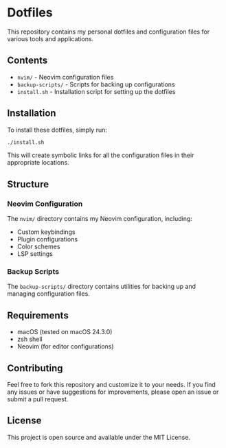 # Dotfiles

This repository contains my personal dotfiles and configuration files for various tools and applications.

## Contents

- `nvim/` - Neovim configuration files
- `backup-scripts/` - Scripts for backing up configurations
- `install.sh` - Installation script for setting up the dotfiles

## Installation

To install these dotfiles, simply run:

```bash
./install.sh
```

This will create symbolic links for all the configuration files in their appropriate locations.

## Structure

### Neovim Configuration

The `nvim/` directory contains my Neovim configuration, including:

- Custom keybindings
- Plugin configurations
- Color schemes
- LSP settings

### Backup Scripts

The `backup-scripts/` directory contains utilities for backing up and managing configuration files.

## Requirements

- macOS (tested on macOS 24.3.0)
- zsh shell
- Neovim (for editor configurations)

## Contributing

Feel free to fork this repository and customize it to your needs. If you find any issues or have suggestions for improvements, please open an issue or submit a pull request.

## License

This project is open source and available under the MIT License.
